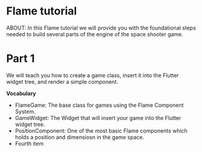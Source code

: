 # Flame tutorial
ABOUT:
In this Flame tutorial we will provide you with the foundational steps needed to build several parts of the engine of the space shooter game.

# Part 1
 We will teach you how to create a game class, insert it into the Flutter widget tree, and render a simple component.

 **Vocabulary** 
 
<ul>
  <li>FlameGame: The base class for games using the Flame Component System.</li>
  <li>GameWidget: The Widget that will insert your game into the Flutter widget tree.</li>
  <li>PositionComponent: One of the most basic Flame components which holds a position and dimensiosn in the game space.</li>
  <li>Fourth item</li>
</ul>








